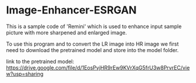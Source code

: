 # Image-Enhancer-ESRGAN
This is a sample code of 'Remini' which is used to enhance input sample picture with more sharpened and enlarged image.




To use this program and to convert the LR image into HR image we first need to download the pretrained model and store into the model folder.

link to the pretrained model:
https://drive.google.com/file/d/1EosPvjHR9rEw9KVrXqG5frU3w8PrvrEC/view?usp=sharing

